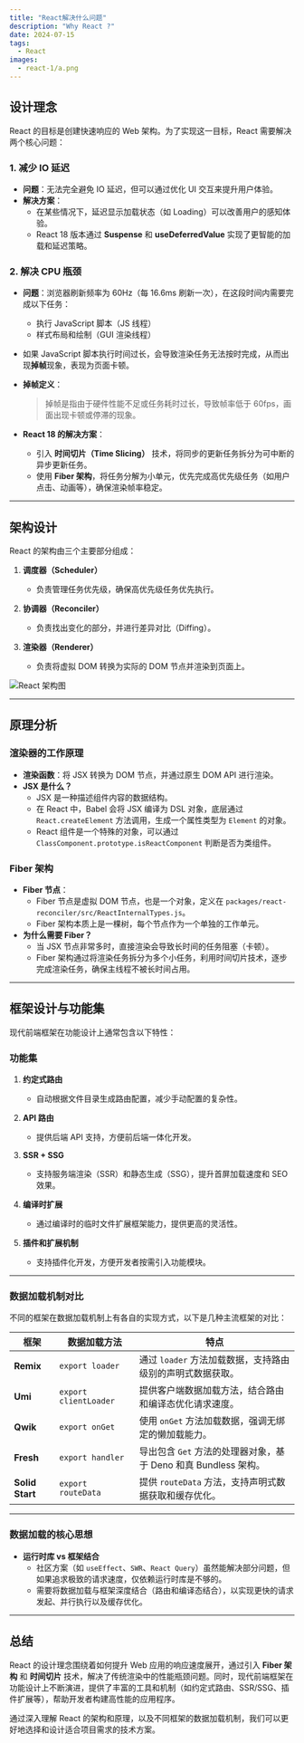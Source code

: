 ```yaml
---
title: "React解决什么问题"
description: "Why React ?"
date: 2024-07-15
tags:
  - React
images:
  - react-1/a.png
---
```


## 设计理念

React 的目标是创建快速响应的 Web 架构。为了实现这一目标，React 需要解决两个核心问题：

### 1. 减少 IO 延迟
- **问题**：无法完全避免 IO 延迟，但可以通过优化 UI 交互来提升用户体验。
- **解决方案**：
  - 在某些情况下，延迟显示加载状态（如 Loading）可以改善用户的感知体验。
  - React 18 版本通过 **Suspense** 和 **useDeferredValue** 实现了更智能的加载和延迟策略。

### 2. 解决 CPU 瓶颈
- **问题**：浏览器刷新频率为 60Hz（每 16.6ms 刷新一次），在这段时间内需要完成以下任务：
  - 执行 JavaScript 脚本（JS 线程）
  - 样式布局和绘制（GUI 渲染线程）
- 如果 JavaScript 脚本执行时间过长，会导致渲染任务无法按时完成，从而出现**掉帧**现象，表现为页面卡顿。
- **掉帧定义**：  
  > 掉帧是指由于硬件性能不足或任务耗时过长，导致帧率低于 60fps，画面出现卡顿或停滞的现象。

- **React 18 的解决方案**：
  - 引入 **时间切片（Time Slicing）** 技术，将同步的更新任务拆分为可中断的异步更新任务。
  - 使用 **Fiber 架构**，将任务分解为小单元，优先完成高优先级任务（如用户点击、动画等），确保渲染帧率稳定。

---

## 架构设计

React 的架构由三个主要部分组成：

1. **调度器（Scheduler）**  
   - 负责管理任务优先级，确保高优先级任务优先执行。

2. **协调器（Reconciler）**  
   - 负责找出变化的部分，并进行差异对比（Diffing）。

3. **渲染器（Renderer）**  
   - 负责将虚拟 DOM 转换为实际的 DOM 节点并渲染到页面上。

![React 架构图](arch.png)

---

## 原理分析

### 渲染器的工作原理
- **渲染函数**：将 JSX 转换为 DOM 节点，并通过原生 DOM API 进行渲染。
- **JSX 是什么？**
  - JSX 是一种描述组件内容的数据结构。
  - 在 React 中，Babel 会将 JSX 编译为 DSL 对象，底层通过 `React.createElement` 方法调用，生成一个属性类型为 `Element` 的对象。
  - React 组件是一个特殊的对象，可以通过 `ClassComponent.prototype.isReactComponent` 判断是否为类组件。

### Fiber 架构
- **Fiber 节点**：  
  - Fiber 节点是虚拟 DOM 节点，也是一个对象，定义在 `packages/react-reconciler/src/ReactInternalTypes.js`。
  - Fiber 架构本质上是一棵树，每个节点作为一个单独的工作单元。
- **为什么需要 Fiber？**
  - 当 JSX 节点非常多时，直接渲染会导致长时间的任务阻塞（卡顿）。
  - Fiber 架构通过将渲染任务拆分为多个小任务，利用时间切片技术，逐步完成渲染任务，确保主线程不被长时间占用。

---

## 框架设计与功能集

现代前端框架在功能设计上通常包含以下特性：

### 功能集
1. **约定式路由**  
   - 自动根据文件目录生成路由配置，减少手动配置的复杂性。

2. **API 路由**  
   - 提供后端 API 支持，方便前后端一体化开发。

3. **SSR + SSG**  
   - 支持服务端渲染（SSR）和静态生成（SSG），提升首屏加载速度和 SEO 效果。

4. **编译时扩展**  
   - 通过编译时的临时文件扩展框架能力，提供更高的灵活性。

5. **插件和扩展机制**  
   - 支持插件化开发，方便开发者按需引入功能模块。

---

### 数据加载机制对比

不同的框架在数据加载机制上有各自的实现方式，以下是几种主流框架的对比：

| 框架       | 数据加载方法                     | 特点                                                         |
|------------|----------------------------------|--------------------------------------------------------------|
| **Remix**  | `export loader`                 | 通过 `loader` 方法加载数据，支持路由级别的声明式数据获取。    |
| **Umi**    | `export clientLoader`           | 提供客户端数据加载方法，结合路由和编译态优化请求速度。         |
| **Qwik**   | `export onGet`                  | 使用 `onGet` 方法加载数据，强调无绑定的懒加载能力。            |
| **Fresh**  | `export handler`                | 导出包含 `Get` 方法的处理器对象，基于 Deno 和真 Bundless 架构。 |
| **Solid Start** | `export routeData`          | 提供 `routeData` 方法，支持声明式数据获取和缓存优化。          |

---

### 数据加载的核心思想
- **运行时库 vs 框架结合**  
  - 社区方案（如 `useEffect`、`SWR`、`React Query`）虽然能解决部分问题，但如果追求极致的请求速度，仅依赖运行时库是不够的。
  - 需要将数据加载与框架深度结合（路由和编译态结合），以实现更快的请求发起、并行执行以及缓存优化。

---

## 总结

React 的设计理念围绕着如何提升 Web 应用的响应速度展开，通过引入 **Fiber 架构** 和 **时间切片** 技术，解决了传统渲染中的性能瓶颈问题。同时，现代前端框架在功能设计上不断演进，提供了丰富的工具和机制（如约定式路由、SSR/SSG、插件扩展等），帮助开发者构建高性能的应用程序。

通过深入理解 React 的架构和原理，以及不同框架的数据加载机制，我们可以更好地选择和设计适合项目需求的技术方案。